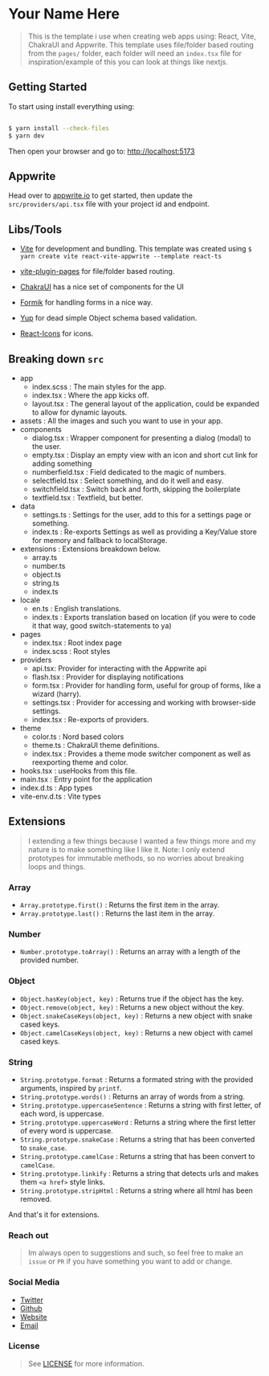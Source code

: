 # Your Name Here
> This is the template i use when creating web apps using: React, Vite, ChakraUI and Appwrite.
> This template uses file/folder based routing from the `pages/` folder, each folder will need an `index.tsx` file
> for inspiration/example of this you can look at things like nextjs.

## Getting Started
To start using install everything using:
```bash

$ yarn install --check-files
$ yarn dev

```

Then open your browser and go to: [http://localhost:5173](http://localhost:5173)

## Appwrite
Head over to [appwrite.io](https://appwrite.io) to get started, then update
the `src/providers/api.tsx` file with your project id and endpoint.

## Libs/Tools
- [Vite](https://vitejs.dev/) for development and bundling. This template was created using `$ yarn create vite react-vite-appwrite --template react-ts`

- [vite-plugin-pages](https://github.com/hannoeru/vite-plugin-pages) for file/folder based routing.

- [ChakraUI](https://chakra-ui.com/) has a nice set of components for the UI

- [Formik](https://formik.org/) for handling forms in a nice way.

- [Yup](https://github.com/jquense/yup) for dead simple Object schema based validation.

- [React-Icons](https://react-icons.github.io/react-icons/) for icons.

## Breaking down `src`
- app
  - index.scss : The main styles for the app.
  - index.tsx : Where the app kicks off.
  - layout.tsx : The general layout of the application, could be expanded to allow for dynamic layouts.
- assets : All the images and such you want to use in your app.
- components
  - dialog.tsx : Wrapper component for presenting a dialog (modal) to the user.
  - empty.tsx : Display an empty view with an icon and short cut link for adding something
  - numberfield.tsx : Field dedicated to the magic of numbers.
  - selectfield.tsx : Select something, and do it well and easy.
  - switchfield.tsx : Switch back and forth, skipping the boilerplate
  - textfield.tsx : Textfield, but better.
- data
  - settings.ts : Settings for the user, add to this for a settings page or something.
  - index.ts : Re-exports Settings as well as providing a Key/Value store for memory and fallback to localStorage.
- extensions : Extensions breakdown below.
  - array.ts
  - number.ts
  - object.ts
  - string.ts
  - index.ts
- locale
  - en.ts : English translations.
  - index.ts : Exports translation based on location (if you were to code it that way, good switch-statements to ya)
- pages
  - index.tsx : Root index page
  - index.scss : Root styles
- providers
  - api.tsx: Provider for interacting with the Appwrite api
  - flash.tsx : Provider for displaying notifications
  - form.tsx : Provider for handling form, useful for group of forms, like a wizard (harry).
  - settings.tsx : Provider for accessing and working with browser-side settings.
  - index.tsx : Re-exports of providers.
- theme
  - color.ts : Nord based colors
  - theme.ts : ChakraUI theme definitions.
  - index.tsx : Provides a theme mode switcher component as well as reexporting theme and color.
- hooks.tsx : useHooks from this file.
- main.tsx : Entry point for the application
- index.d.ts : App types
- vite-env.d.ts : Vite types

## Extensions
> I extending a few things because I wanted a few things more
> and my nature is to make something like I like it.
> Note: I only extend prototypes for immutable methods, so no worries about breaking loops and things.

### Array
- `Array.prototype.first()` : Returns the first item in the array.
- `Array.prototype.last()` : Returns the last item in the array.

### Number
- `Number.prototype.toArray()` : Returns an array with a length of the provided number.

### Object
- `Object.hasKey(object, key)` : Returns true if the object has the key.
- `Object.remove(object, key)` : Returns a new object without the key.
- `Object.snakeCaseKeys(object, key)` : Returns a new object with snake cased keys.
- `Object.camelCaseKeys(object, key)` : Returns a new object with camel cased keys.

### String
- `String.prototype.format` : Returns a formated string with the provided arguments, inspired by `printf`.
- `String.prototype.words()` : Returns an array of words from a string.
- `String.prototype.uppercaseSentence` : Returns a string with first letter, of each word, is uppercase.
- `String.prototype.uppercaseWord` : Returns a string where the first letter of every word is uppercase.
- `String.prototype.snakeCase` : Returns a string that has been converted to `snake_case`.
- `String.prototype.camelCase` : Returns a string that has been convert to `camelCase`.
- `String.prototype.linkify` : Returns a string that detects urls and makes them `<a href>` style links.
- `String.prototype.stripHtml` : Returns a string where all html has been removed.

And that's it for extensions.

### Reach out
> Im always open to suggestions and such, so feel free to make an `issue` or `PR` if you have something you want to add or change. 

### Social Media
- [Twitter](https://twitter.com/wesscope)
- [Github](https://github.com/wess)
- [Website](https://wess.io)
- [Email](mailto:opensource@wess.io)

### License
> See [LICENSE](LICENSE) for more information.
